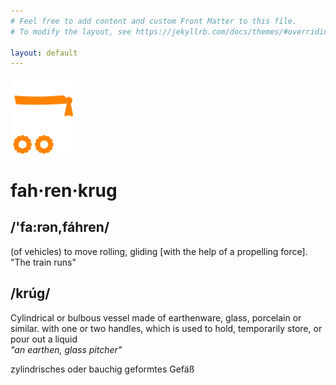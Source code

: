 ```yaml
---
# Feel free to add content and custom Front Matter to this file.
# To modify the layout, see https://jekyllrb.com/docs/themes/#overriding-theme-defaults

layout: default
---
```


<img src="/assets/travelingJugLogo.svg" alt="Traveling Jug" width="100">

<h1>fah·ren·krug</h1>

<article>
  <section>
    <div>
    <h2>/'fa:rən,fáhren/</h2>

<p>(of vehicles) to move rolling, gliding [with the help of a propelling force].
"The train runs"</p>

</div>
  </section>
  <section>
  <div>
    <h2> /krúg/</h2>

  <p>Cylindrical or bulbous vessel made of earthenware, glass, porcelain or similar. with one or two handles, which is used to hold, temporarily store, or pour out a liquid<br/><em>"an earthen, glass pitcher"</em></p>

   <p class="german">&#122;&#121;&#108;&#105;&#110;&#100;&#114;&#105;&#115;&#99;&#104;&#101;&#115; &#111;&#100;&#101;&#114; &#98;&#97;&#117;&#99;&#104;&#105;&#103; &#103;&#101;&#102;&#111;&#114;&#109;&#116;&#101;&#115; &#71;&#101;&#102;&auml;&szlig; </em></p>

</div>
</section>
</article>
